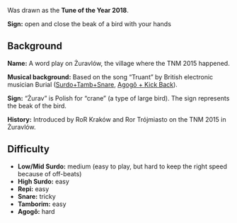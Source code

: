 Was drawn as the **Tune of the Year 2018**.

**Sign:** open and close the beak of a bird with your hands

## Background

**Name:** A word play on Żuravlów, the village where the TNM 2015 happened.

**Musical background:** Based on the song “Truant” by British electronic musician Burial ([Surdo+Tamb+Snare](https://youtu.be/8u4D0wAc2AA?t=1m48s), [Agogô + Kick Back](https://youtu.be/8u4D0wAc2AA?t=6m27s)).

**Sign:** “Żurav” is Polish for “crane” (a type of large bird). The sign represents the beak of the bird.

**History:** Introduced by RoR Kraków and Ror Trójmiasto on the TNM 2015 in Żuravlów.

## Difficulty

* **Low/Mid Surdo:** medium (easy to play, but hard to keep the right speed because of off-beats)
* **High Surdo:** easy
* **Repi:** easy
* **Snare:** tricky
* **Tamborim:** easy
* **Agogô:** hard